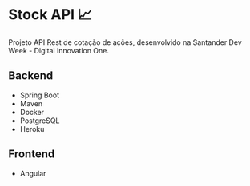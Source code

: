 #  S​t​o​c​k​ ​AP​I​ :chart_with_upwards_trend:

Projeto API Rest de cotação de ações, desenvolvido na Santander Dev Week - Digital Innovation One.



## Backend

* Spring Boot
* Maven
* Docker
* PostgreSQL
* Heroku

## Frontend

* Angular